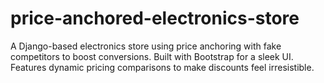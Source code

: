 # price-anchored-electronics-store
A Django-based electronics store using price anchoring with fake competitors to boost conversions. Built with Bootstrap for a sleek UI. Features dynamic pricing comparisons to make discounts feel irresistible.
